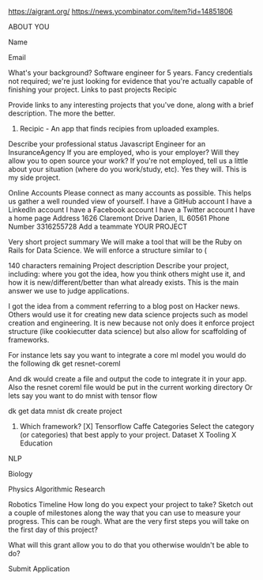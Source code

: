 https://aigrant.org/
https://news.ycombinator.com/item?id=14851806


ABOUT YOU

Name

Email

What's your background?
Software engineer for 5 years.
Fancy credentials not required; we're just looking for evidence that you're actually capable of finishing your project. 
Links to past projects
Recipic


Provide links to any interesting projects that you've done, along with a brief description. The more the better. 
1. Recipic - An app that finds recipies from uploaded examples.

Describe your professional status
Javascript Engineer for an InsuranceAgency
If you are employed, who is your employer? Will they allow you to open source your work? If you're not employed, tell us a little about your situation (where do you work/study, etc). 
Yes they will. This is my side project.

Online Accounts
Please connect as many accounts as possible. This helps us gather a well rounded view of yourself.
I have a GitHub account
I have a LinkedIn account
I have a Facebook account
I have a Twitter account
I have a home page
Address
1626 Claremont Drive
Darien, IL 60561
Phone Number
3316255728
Add a teammate
YOUR PROJECT

Very short project summary
We will make a tool that will be the Ruby on Rails for Data Science. We will enforce a structure similar to (

140 characters remaining
Project description
Describe your project, including: where you got the idea, how you think others might use it, and how it is new/different/better than what already exists. This is the main answer we use to judge applications. 

I got the idea from a comment referring to a blog post on Hacker news. Others would use it for creating new data science projects such as model creation and engineering. It is new because not only does it enforce project structure (like cookiecutter data science) but also allow for scaffolding of frameworks.

For instance lets say you want to integrate a core ml model
you would do the following
dk get resnet-coreml

And dk would create a file and output the code to integrate it in your app. Also the resnet coreml file would be put in the current working directory
Or lets say you want to do mnist with tensor flow

dk get data mnist
dk create project

1. Which framework?
[X] Tensorflow
Caffe
Categories
Select the category (or categories) that best apply to your project.
Dataset
 X
Tooling
 X
Education
 
NLP
 
Biology
 
Physics
Algorithmic Research
 
Robotics
Timeline
How long do you expect your project to take? Sketch out a couple of milestones along the way that you can use to measure your progress. This can be rough. 
What are the very first steps you will take on the first day of this project?

What will this grant allow you to do that you otherwise wouldn't be able to do?

Submit Application
